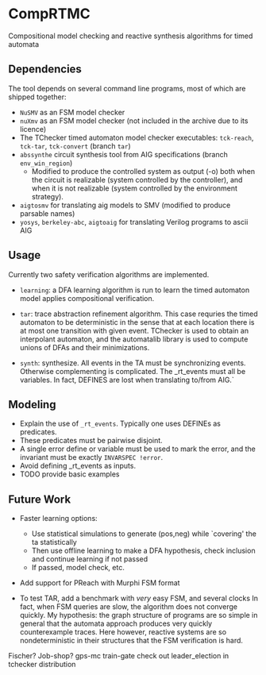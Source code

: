 # CompRTMC
Compositional model checking and reactive synthesis algorithms for timed automata

## Dependencies
The tool depends on several command line programs, most of which are shipped together:
- `NuSMV` as an FSM model checker
- `nuXmv` as an FSM model checker (not included in the archive due to its licence)
- The TChecker timed automaton model checker executables: `tck-reach`, `tck-tar`, `tck-convert` (branch `tar`)
- `abssynthe` circuit synthesis tool from AIG specifications (branch `env_win_region`)
  - Modified to produce the controlled system as output (-o) both when the circuit is realizable (system controlled by the controller),
    and when it is not realizable (system controlled by the environment strategy).
- `aigtosmv` for translating aig models to SMV (modified to produce parsable names)
- `yosys`, `berkeley-abc`, `aigtoaig` for translating Verilog programs to ascii AIG
  
## Usage
Currently two safety verification algorithms are implemented.

- `learning`: a DFA learning algorithm is run to learn the timed automaton model
applies compositional verification.

- `tar`: trace abstraction refinement algorithm. This case requries the timed automaton
to be deterministic in the sense that at each location there is at most one transition with
given event. TChecker is used to obtain an interpolant automaton, and the automatalib library
is used to compute unions of DFAs and their minimizations.

- `synth`: synthesize.
All events in the TA must be synchronizing events. Otherwise complementing is complicated.
The _rt_events must all be variables. In fact, DEFINES are lost when translating to/from AIG.`

## Modeling
- Explain the use of `_rt_events`. Typically one uses DEFINEs as predicates. 
- These predicates must be pairwise disjoint.
- A single error define or variable must be used to mark the error, and the invariant must be exactly `INVARSPEC !error`.
- Avoid defining _rt_events as inputs.
- TODO provide basic examples

## Future Work
- Faster learning options:
  - Use statistical simulations to generate (pos,neg) while `covering' the ta statistically
  - Then use offline learning to make a DFA hypothesis, check inclusion and continue learning if not passed
  - If passed, model check, etc.
- Add support for PReach with Murphi FSM format

- To test TAR, add a benchmark with _very_ easy FSM, and several clocks
In fact, when FSM queries are slow, the algorithm does not converge quickly.
My hypothesis: the graph structure of programs are so simple in general that
the automata approach produces very quickly counterexample traces. Here however,
reactive systems are so nondeterministic in their structures that the FSM verification is hard.

Fischer?
Job-shop?
gps-mc
train-gate
check out leader_election in tchecker distribution